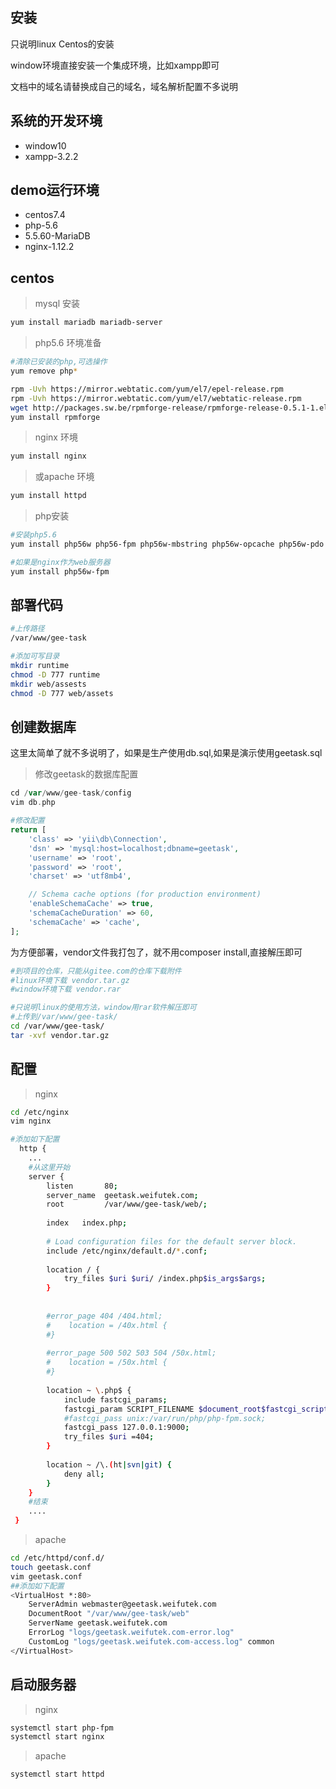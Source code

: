 安装
--

只说明linux Centos的安装

window环境直接安装一个集成环境，比如xampp即可

文档中的域名请替换成自己的域名，域名解析配置不多说明

系统的开发环境
--
- window10
- xampp-3.2.2


demo运行环境
--
- centos7.4
- php-5.6
- 5.5.60-MariaDB
- nginx-1.12.2

centos
----
> mysql 安装

```sh
yum install mariadb mariadb-server 

```

> php5.6 环境准备

```sh
#清除已安装的php,可选操作
yum remove php*

rpm -Uvh https://mirror.webtatic.com/yum/el7/epel-release.rpm
rpm -Uvh https://mirror.webtatic.com/yum/el7/webtatic-release.rpm
wget http://packages.sw.be/rpmforge-release/rpmforge-release-0.5.1-1.el5.rf.x86_64.rpm
yum install rpmforge
```

> nginx 环境
 
 ```sh
 yum install nginx
 ```
 

> 或apache 环境
 
 ```sh
 yum install httpd
```
 
> php安装

```sh
#安装php5.6
yum install php56w php56-fpm php56w-mbstring php56w-opcache php56w-pdo php56w-pdo-mysql php56w-intl php56w-icu php56w-expose php56w-gd php56w-dom php56w-memcache

#如果是nginx作为web服务器
yum install php56w-fpm 

```

部署代码
--

```sh
#上传路径 
/var/www/gee-task

#添加可写目录
mkdir runtime
chmod -D 777 runtime
mkdir web/assests
chmod -D 777 web/assets
```

创建数据库
--
这里太简单了就不多说明了，如果是生产使用db.sql,如果是演示使用geetask.sql

>修改geetask的数据库配置

```php
cd /var/www/gee-task/config
vim db.php

#修改配置
return [
    'class' => 'yii\db\Connection',
    'dsn' => 'mysql:host=localhost;dbname=geetask',
    'username' => 'root',
    'password' => 'root',
    'charset' => 'utf8mb4',

    // Schema cache options (for production environment)
    'enableSchemaCache' => true,
    'schemaCacheDuration' => 60,
    'schemaCache' => 'cache',
];
```


为方便部署，vendor文件我打包了，就不用composer install,直接解压即可

```sh
#到项目的仓库，只能从gitee.com的仓库下载附件
#linux环境下载 vendor.tar.gz
#window环境下载 vendor.rar

#只说明linux的使用方法，window用rar软件解压即可
#上传到/var/www/gee-task/
cd /var/www/gee-task/
tar -xvf vendor.tar.gz
```

配置
--

> nginx

```sh
cd /etc/nginx
vim nginx

#添加如下配置
  http {
    ...
    #从这里开始
    server {
		listen       80;
		server_name  geetask.weifutek.com;
		root         /var/www/gee-task/web/;
		
		index	index.php;
	
	    # Load configuration files for the default server block.
	    include /etc/nginx/default.d/*.conf;
	
	    location / {
			try_files $uri $uri/ /index.php$is_args$args;
	    }
	
	
	    #error_page 404 /404.html;
	    #    location = /40x.html {
	    #}
	
	    #error_page 500 502 503 504 /50x.html;
	    #    location = /50x.html {
	    #}
	
		location ~ \.php$ {
			include fastcgi_params;
			fastcgi_param SCRIPT_FILENAME $document_root$fastcgi_script_name;
			#fastcgi_pass unix:/var/run/php/php-fpm.sock;
			fastcgi_pass 127.0.0.1:9000;
			try_files $uri =404;
		}
		
		location ~ /\.(ht|svn|git) {
			deny all;
		}
    }
    #结束
    ....
 }
```

> apache

```sh
cd /etc/httpd/conf.d/
touch geetask.conf
vim geetask.conf
##添加如下配置
<VirtualHost *:80>
	ServerAdmin webmaster@geetask.weifutek.com
	DocumentRoot "/var/www/gee-task/web"
	ServerName geetask.weifutek.com
	ErrorLog "logs/geetask.weifutek.com-error.log"
	CustomLog "logs/geetask.weifutek.com-access.log" common
</VirtualHost>
```

启动服务器
--

> nginx

```sh
systemctl start php-fpm
systemctl start nginx
```


> apache

```sh
systemctl start httpd
```